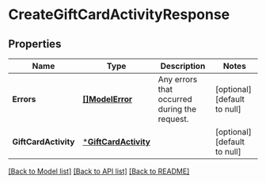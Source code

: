 # CreateGiftCardActivityResponse

## Properties

 Name                 | Type                                         | Description                                  | Notes                        
----------------------|----------------------------------------------|----------------------------------------------|------------------------------
 **Errors**           | [**[]ModelError**](Error.md)                 | Any errors that occurred during the request. | [optional] [default to null] 
 **GiftCardActivity** | [***GiftCardActivity**](GiftCardActivity.md) |                                              | [optional] [default to null] 

[[Back to Model list]](../README.md#documentation-for-models) [[Back to API list]](../README.md#documentation-for-api-endpoints) [[Back to README]](../README.md)

